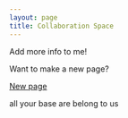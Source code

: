 ```yaml
---
layout: page
title: Collaboration Space
---
```


Add more info to me!

Want to make a new page?
<p><a href="https://github.com/ATARC-Example/ATARC-demo/new/master/_pages">New page</a></p>

all your base are belong to us
